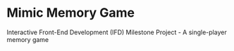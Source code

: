 # Mimic Memory Game

Interactive Front-End Development (IFD) Milestone Project - A single-player memory game
